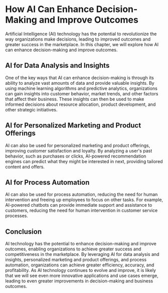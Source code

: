 How AI Can Enhance Decision-Making and Improve Outcomes
=====================================================================

Artificial Intelligence (AI) technology has the potential to revolutionize the way organizations make decisions, leading to improved outcomes and greater success in the marketplace. In this chapter, we will explore how AI can enhance decision-making and improve outcomes.

AI for Data Analysis and Insights
---------------------------------

One of the key ways that AI can enhance decision-making is through its ability to analyze vast amounts of data and provide valuable insights. By using machine learning algorithms and predictive analytics, organizations can gain insights into customer behavior, market trends, and other factors that affect their business. These insights can then be used to make informed decisions about resource allocation, product development, and other strategic initiatives.

AI for Personalized Marketing and Product Offerings
---------------------------------------------------

AI can also be used for personalized marketing and product offerings, improving customer satisfaction and loyalty. By analyzing a user's past behavior, such as purchases or clicks, AI-powered recommendation engines can predict what they might be interested in next, providing tailored content and offers.

AI for Process Automation
-------------------------

AI can also be used for process automation, reducing the need for human intervention and freeing up employees to focus on other tasks. For example, AI-powered chatbots can provide immediate support and assistance to customers, reducing the need for human intervention in customer service processes.

Conclusion
----------

AI technology has the potential to enhance decision-making and improve outcomes, enabling organizations to achieve greater success and competitiveness in the marketplace. By leveraging AI for data analysis and insights, personalized marketing and product offerings, and process automation, organizations can achieve greater efficiency, accuracy, and profitability. As AI technology continues to evolve and improve, it is likely that we will see even more innovative applications and use cases emerge, leading to even greater improvements in decision-making and business outcomes.
